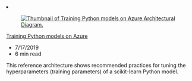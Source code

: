 <!-- This file is automatically generated by build/architectures/build_index.py. Any updates will be lost. -->

<!-- markdownlint-disable MD033 -->

<li class="grid-item item-column" data-categories="AI + Machine Learning ">
<article class="card">
    <div class="card-header has-margin-bottom-none" aria-hidden="true">
        <figure class="image diagram has-height-175 has-overflow-hidden level">
            <a href="/azure/architecture/reference-architectures/ai/training-python-models"><img src="/azure/architecture/browse/thumbs/training-python-models.png" class="diagram" alt="Thumbnail of Training Python models on Azure Architectural Diagram." data-linktype="relative-path"></a>
        </figure>
    </div>
    <div class="card-content">
        <a class="card-content-title has-margin-top-none" href="/azure/architecture/reference-architectures/ai/training-python-models">
            <p>Training Python models on Azure</p>
        </a>
        <ul class="card-content-metadata">
            <li>7/17/2019</li>
            <li>6 min read</li>
        </ul>
        <p class="card-content-description">This reference architecture shows recommended practices for tuning the hyperparameters (training parameters) of a scikit-learn Python model.</p>
        <div class="bottom-to-top-fade is-hidden-mobile"></div>
    </div>
</article>
</li>
